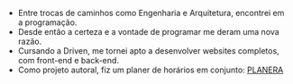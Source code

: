 
- Entre trocas de caminhos como Engenharia e Arquitetura, encontrei em a programação.
- Desde então a certeza e a vontade de programar me deram uma nova razão.
- Cursando a Driven, me tornei apto a desenvolver websites completos, com front-end e back-end.
- Como projeto autoral, fiz um planer de horários em conjunto: [PLANERA](https://www.planera.online)
<!--
**FelipeMejias/FelipeMejias** is a ✨ _special_ ✨ repository because its `README.md` (this file) appears on your GitHub profile.

Here are some ideas to get you started:

- 🔭 I’m currently working on ...
- 🌱 I’m currently learning ...
- 👯 I’m looking to collaborate on ...
- 🤔 I’m looking for help with ...
- 💬 Ask me about ...
- 📫 How to reach me: ...
- 😄 Pronouns: ...
- ⚡ Fun fact: ...
-->
